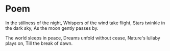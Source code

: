 # Poem

In the stillness of the night,
Whispers of the wind take flight,
Stars twinkle in the dark sky,
As the moon gently passes by.

The world sleeps in peace,
Dreams unfold without cease,
Nature's lullaby plays on,
Till the break of dawn.